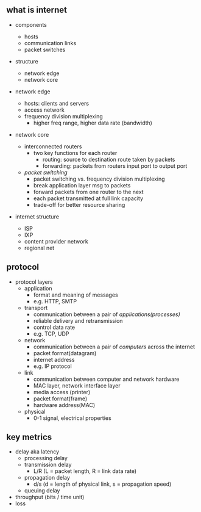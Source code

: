 ## what is internet
- components
  - hosts
  - communication links
  - packet switches
- structure
  - network edge
  - network core

- network edge
  - hosts: clients and servers
  - access network
  - frequency division multiplexing
    - higher freq range, higher data rate (bandwidth)
- network core
  - interconnected routers
    - two key functions for each router
      - routing: source to destination route taken by packets
      - forwarding: packets from routers input port to output port
  - *packet switching*
    - packet switching vs. frequency division multiplexing
    - break application layer msg to packets
    - forward packets from one router to the next
    - each packet transmitted at full link capacity
    - trade-off for better resource sharing
- internet structure
  - ISP
  - IXP
  - content provider network
  - regional net

## protocol
- protocol layers
  - application
    - format and meaning of messages
    - e.g. HTTP, SMTP
  - transport
    - communication between a pair of *applications(processes)*
    - reliable delivery and retransmission
    - control data rate
    - e.g. TCP, UDP
  - network
    - communication between a pair of *computers* across the internet
    - packet format(datagram)
    - internet address
    - e.g. IP protocol
  - link
    - communication between computer and network hardware
    - MAC layer, network interface layer
    - media access (printer)
    - packet format(frame)
    - hardware address(MAC)
  - physical
    - 0-1 signal, electrical properties

## key metrics
- delay aka latency
  - processing delay
  - transmission delay
    - L/R (L = packet length, R = link data rate)
  - propagation delay
    - d/s (d = length of physical link, s = propagation speed)
  - queuing delay
- throughput (bits / time unit)
- loss
